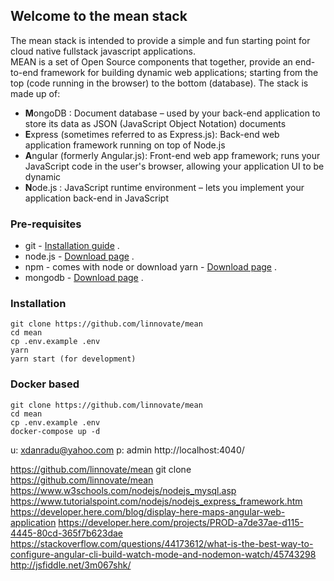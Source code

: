 ## Welcome to the mean stack

The mean stack is intended to provide a simple and fun starting point for cloud native fullstack javascript applications.   
MEAN is a set of Open Source components that together, provide an end-to-end framework for building dynamic web applications; starting from the top (code running in the browser) to the bottom (database). The stack is made up of:

- **M**ongoDB : Document database – used by your back-end application to store its data as JSON (JavaScript Object Notation) documents
- **E**xpress (sometimes referred to as Express.js): Back-end web application framework running on top of Node.js
- **A**ngular (formerly Angular.js): Front-end web app framework; runs your JavaScript code in the user's browser, allowing your application UI to be dynamic
- **N**ode.js : JavaScript runtime environment – lets you implement your application back-end in JavaScript

### Pre-requisites
* git - [Installation guide](https://www.linode.com/docs/development/version-control/how-to-install-git-on-linux-mac-and-windows/) .  
* node.js - [Download page](https://nodejs.org/en/download/) .  
* npm - comes with node or download yarn - [Download page](https://yarnpkg.com/lang/en/docs/install) .  
* mongodb - [Download page](https://www.mongodb.com/download-center/community) .  

### Installation 
``` 
git clone https://github.com/linnovate/mean
cd mean
cp .env.example .env
yarn
yarn start (for development)
```
### Docker based 
``` 
git clone https://github.com/linnovate/mean
cd mean
cp .env.example .env
docker-compose up -d
```

u: xdanradu@yahoo.com
p: admin
http://localhost:4040/

https://github.com/linnovate/mean
git clone https://github.com/linnovate/mean
https://www.w3schools.com/nodejs/nodejs_mysql.asp
https://www.tutorialspoint.com/nodejs/nodejs_express_framework.htm
https://developer.here.com/blog/display-here-maps-angular-web-application
https://developer.here.com/projects/PROD-a7de37ae-d115-4445-80cd-365f7b623dae
https://stackoverflow.com/questions/44173612/what-is-the-best-way-to-configure-angular-cli-build-watch-mode-and-nodemon-watch/45743298
http://jsfiddle.net/3m067shk/
